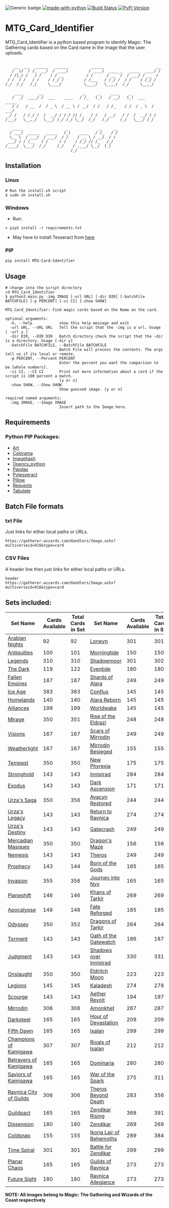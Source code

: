   ![Generic badge](https://img.shields.io/badge/Python-3.7.3-informal.svg)
  [![made-with-python](https://img.shields.io/badge/Made%20with-Python-1f425f.svg)](https://www.python.org/)
  [![Build Status](https://www.travis-ci.com/sschatz1997/MTG_Card_Identifier.svg?branch=main)](https://www.travis-ci.com/sschatz1997/MTG_Card_Identifier)
  [![PyPi Version](https://img.shields.io/pypi/v/MTG_Card_Identifier.svg)](https://pypi.python.org/pypi/MTG_Card_Identifier/)
  # MTG_Card_Identifier

  MTG_Card_Identifier is a python based program to identify Magic: The Gathering cards based on the Card name in the image that the user uploads.
```

    __  ___  ______   ______          ______                       __
   /  |/  / /_  __/  / ____/         / ____/  ____ _   _____  ____/ /
  / /|_/ /   / /    / / __          / /      / __ `/  / ___/ / __  /
 / /  / /   / /    / /_/ /         / /___   / /_/ /  / /    / /_/ /
/_/  /_/   /_/     \____/          \____/   \__,_/  /_/     \__,_/

    ____       __                 __     _     ____    _
   /  _/  ____/ /  ___    ____   / /_   (_)   / __/   (_)  ___    _____
   / /   / __  /  / _ \  / __ \ / __/  / /   / /_    / /  / _ \  / ___/
 _/ /   / /_/ /  /  __/ / / / // /_   / /   / __/   / /  /  __/ / /
/___/   \__,_/   \___/ /_/ /_/ \__/  /_/   /_/     /_/   \___/ /_/

   _____                   _             __     __
  / ___/  _____   _____   (_)    ____   / /_   / /
  \__ \  / ___/  / ___/  / /    / __ \ / __/  / /
 ___/ / / /__   / /     / /    / /_/ // /_   /_/
/____/  \___/  /_/     /_/    / .___/ \__/  (_)
                             /_/
```
  ## Installation

  ### Linux 
  ```
  # Run the install.sh script
  $ sudo sh install.sh
  ```

  ### Windows 
  - Run:
  ```
  > pip3 install -r requirements.txt
  ```
  - May have to install Tesseract from [here](https://github.com/UB-Mannheim/tesseract/wiki)
### PIP
```
pip install MTG-Card-Identifier
```

## Usage 
```
# change into the script directory 
cd MTG_Card_Identifier
$ python3 main.py -img IMAGE [-url URL] [-dir DIR] [-batchFile BATCHFILE] [-p PERCENT] [-ci CI] [-show SHOW]

MTG_Card_Identifier: Find magic cards based on the Name on the card.

optional arguments:
  -h, --help            show this help message and exit
  -url URL, --URL URL   Tell the script that the -img is a url. Usage [ -url y ]
  -dir DIR, --DIR DIR   Batch directory check the script that the -dir is a directory. Usage [-dir y]
  -batchFile BATCHFILE, --BatchFile BATCHFILE
                        Batch File will process the contents. The args tell us if its local or remote.
  -p PERCENT, --Percent PERCENT
                        Enter the percent you want the comparison to be [whole numbers].
  -ci CI, --CI CI       Print out more information about a card if the script is 100 percent a match. 
                        [y or n]
  -show SHOW, --Show SHOW
                        Show guessed image. [y or n]

required named arguments:
  -img IMAGE, --Image IMAGE
                        Insert path to the Image here.
```

  ## Requirements
  ### Python PIP Packages:
  - [Art](https://pypi.org/project/Art/)
  - [Colorama](https://pypi.org/project/colorama/)
  - [Imagehash](https://pypi.org/project/ImageHash/)
  - [Opencv_python](https://pypi.org/project/opencv-python/)
  - [Pandas](https://pypi.org/project/pandas/)
  - [Pytesseract](https://pypi.org/project/pytesseract/)
  - [Pillow](https://pypi.org/project/Pillow/)
  - [Requests](https://pypi.org/project/requests/)
  - [Tabulate](https://pypi.org/project/tabulate/)

## Batch File formats

### txt File
Just links for either local paths or URLs.
```
https://gatherer.wizards.com/Handlers/Image.ashx?multiverseid=916&type=card
```

### CSV Files
A header line then just links for either local paths or URLs.
```
header
https://gatherer.wizards.com/Handlers/Image.ashx?multiverseid=916&type=card
```
  ## Sets included:
| Set Name | Cards Available | Total Cards in Set | Set Name | Cards Available | Total Cards in Set |
| ----------- | ----------- | ----------- | ----------- | ----------- | ----------- |
| [Arabian Nights](https://magic.wizards.com/en/products/aether-revolt) | 92 | 92 | [Lorwyn](https://magic.wizards.com/en/products/legions) | 301 | 301 |
| [Antiquities](https://magic.wizards.com/en/products/alara-reborn) | 100 | 101 | [Morningtide](https://magic.wizards.com/en/products/lorwyn) | 150 | 150 |
| [Legends](https://magic.wizards.com/en/products/alliances) | 310 | 310 | [Shadowmoor](https://magic.wizards.com/en/products/mercadian-masques) | 301 | 302 |
| [The Dark](https://magic.wizards.com/en/products/amonkhet) | 119 | 122 | [Eventide](https://magic.wizards.com/en/products/mirage) | 180 | 180 |
| [Fallen Empires](https://magic.wizards.com/en/products/antiquities) | 187 | 187 | [Shards of Alara](https://magic.wizards.com/en/products/mirrodin) | 249 | 249 |
| [Ice Age](https://magic.wizards.com/en/products/apocalypse) | 383 | 383 | [Conflux](https://magic.wizards.com/en/content/mirrodin-besieged-card-set-archive-products-game-info) | 145 | 145 |
| [Homelands](https://magic.wizards.com/en/products/arabian-nights) | 140 | 140 | [Alara Reborn](https://magic.wizards.com/en/products/morningtide) | 145 | 145 |
| [Alliances](https://magic.wizards.com/en/products/avacyn-restored) | 199 | 199 | [Worldwake](https://magic.wizards.com/en/products/nemesis) | 145 | 145 |
| [Mirage](https://magic.wizards.com/en/content/battle-zendikar-cards) | 350 | 351 | [Rise of the Eldrazi](https://magic.wizards.com/en/products/new-phyrexia) | 248 | 248 |
| [Visions](https://magic.wizards.com/en/game-info/products/card-set-archive/betrayers-of-kamigawa) | 167 | 167 | [Scars of Mirrodin](https://magic.wizards.com/en/content/oath-gatewatch-cards) | 249 | 249 |
| [Weatherlight](https://magic.wizards.com/en/products/born-of-the-gods) | 167 | 167 | [Mirrodin Besieged](https://magic.wizards.com/en/products/odyssey) | 155 | 155 |
| [Tempest](https://magic.wizards.com/en/game-info/products/card-set-archive/champions-of-kamigawa) | 350 | 350 | [New Phyrexia](https://magic.wizards.com/en/products/onslaught) | 175 | 175 |
| [Stronghold](https://magic.wizards.com/en/products/coldsnap) | 143 | 143 | [Innistrad](https://magic.wizards.com/en/products/planar-chaos) | 284 | 284 |
| [Exodus](https://magic.wizards.com/en/products/conflux) | 143 | 143 | [Dark Ascension](https://magic.wizards.com/en/products/planeshift) | 171 | 171 |
| [Urza's Saga](https://magic.wizards.com/en/products/dark-ascension) | 350 | 356 | [Avacyn Restored](https://magic.wizards.com/en/content/productpagemasques3prophecy) | 244 | 244 |
| [Urza's Legacy](https://magic.wizards.com/en/products/darksteel) | 143 | 143 | [Return to Ravnica](https://magic.wizards.com/en/products/ravnica-allegiance) | 274 | 274 |
| [Urza's Destiny](https://magic.wizards.com/en/products/dissension) | 143 | 143 | [Gatecrash](https://magic.wizards.com/en/game-info/products/card-set-archive/ravnica-city-of-guilds) | 249 | 249 |
| [Mercadian Masques](https://magic.wizards.com/en/products/dominaria) | 350 | 350 | [Dragon's Maze](https://magic.wizards.com/en/products/return-to-ravnica) | 156 | 156 |
| [Nemesis](https://magic.wizards.com/en/products/dragons-maze) | 143 | 143 | [Theros](https://magic.wizards.com/en/game-info/products/card-set-archive/rise-of-the-eldrazi) | 249 | 249 |
| [Prophecy](https://magic.wizards.com/en/game-info/products/card-set-archive/dragons-of-tarkir) | 143 | 144 | [Born of the Gods](https://magic.wizards.com/en/products/rivals-ixalan) | 165 | 165 |
| [Invasion](https://magic.wizards.com/en/content/eldritch-moon-cards) | 355 | 356 | [Journey into Nyx](https://magic.wizards.com/en/game-info/products/card-set-archive/saviors-of-kamigawa) | 165 | 165 |
| [Planeshift](https://magic.wizards.com/en/products/eventide) | 146 | 146 | [Khans of Tarkir](https://magic.wizards.com/en/game-info/products/card-set-archive/scars-of-mirrodin) | 269 | 269 |
| [Apocalypse](https://magic.wizards.com/en/game-info/products/card-set-archive/exodus) | 148 | 148 | [Fate Reforged](https://magic.wizards.com/en/products/scourge) | 185 | 185 |
| [Odyssey](https://magic.wizards.com/en/products/fallen-empires) | 350 | 352 | [Dragons of Tarkir](https://magic.wizards.com/en/products/shadowmoor) | 264 | 264 |
| [Torment](https://magic.wizards.com/en/game-info/products/card-set-archive/fate-reforged) | 143 | 143 | [Oath of the Gatewatch](https://magic.wizards.com/en/content/shadows-over-innistrad-cards) | 186 | 187 |
| [Judgment](https://magic.wizards.com/en/products/fifth-dawn) | 143 | 143 | [Shadows over Innistrad](https://magic.wizards.com/en/game-info/products/card-set-archive/shards-of-alara) | 330 | 331 |
| [Onslaught](https://magic.wizards.com/en/products/future-sight) | 350 | 350 | [Eldritch Moon](https://magic.wizards.com/en/products/stronghold) | 223 | 223 |
| [Legions](https://magic.wizards.com/en/products/gatecrash) | 145 | 145 | [Kaladesh](https://magic.wizards.com/en/products/tempest) | 274 | 278 |
| [Scourge](https://magic.wizards.com/en/products/guildpact) | 143 | 143 | [Aether Revolt](https://magic.wizards.com/en/products/the-dark) | 194 | 197 |
| [Mirrodin](https://magic.wizards.com/en/products/guilds-ravnica) | 306 | 306 | [Amonkhet](https://magic.wizards.com/en/products/theros) | 287 | 287 |
| [Darksteel](https://magic.wizards.com/en/products/homelands) | 165 | 165 | [Hour of Devastation](https://magic.wizards.com/en/products/TherosBeyondDeath) | 209 | 209 |
| [Fifth Dawn](https://magic.wizards.com/en/products/hour-devastation) | 165 | 165 | [Ixalan](https://magic.wizards.com/en/products/time-spiral) | 299 | 299 |
| [Champions of Kamigawa](https://magic.wizards.com/en/products/ice-age) | 307 | 307 | [Rivals of Ixalan](https://magic.wizards.com/en/products/torment) | 212 | 212 |
| [Betrayers of Kamigawa](https://magic.wizards.com/en/products/Ikoria) | 165 | 165 | [Dominaria](https://magic.wizards.com/en/products/urzas-destiny) | 280 | 280 |
| [Saviors of Kamigawa](https://magic.wizards.com/en/products/innistrad) | 165 | 165 | [War of the Spark](https://magic.wizards.com/en/products/urzas-legacy) | 275 | 311 |
| [Ravnica City of Guilds](https://magic.wizards.com/en/products/invasion) | 306 | 306 | [Theros Beyond Death](https://magic.wizards.com/en/products/urzas-saga) | 283 | 356 |
| [Guildpact](https://magic.wizards.com/en/products/ixalan) | 165 | 165 | [Zendikar Rising](https://magic.wizards.com/en/products/visions) | 368 | 391 |
| [Dissension](https://magic.wizards.com/en/product/journey-nyx-card-set-archive-products-game-info) | 180 | 180 | [Zendikar](https://magic.wizards.com/en/products/warofthespark-bolas) | 269 | 269 |
| [Coldsnap](https://magic.wizards.com/en/game-info/products/card-set-archive/judgment) | 155 | 155 | [Ikoria Lair of Behemoths](https://magic.wizards.com/en/products/weatherlight) | 289 | 384 |
| [Time Spiral](https://magic.wizards.com/en/content/kaladesh-cards) | 301 | 301 | [Battle for Zendikar](https://magic.wizards.com/en/products/worldwake) | 299 | 299 |
| [Planar Chaos](https://magic.wizards.com/en/content/khans-tarkir-card-set-archive-products-game-info) | 165 | 165 | [Guilds of Ravnica](https://magic.wizards.com/en/products/zendikar) | 273 | 273 |
| [Future Sight](https://magic.wizards.com/en/products/legends) | 180 | 180 | [Ravnica Allegiance](https://magic.wizards.com/en/products/zendikar-rising) | 273 | 273 |







  **NOTE: All images belong to Magic: The Gathering and Wizards of the Coast respectively**
